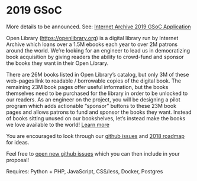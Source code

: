 # 2019 GSoC

More details to be announced. See: [Internet Archive 2019 GSoC Application](https://docs.google.com/document/d/1posF4zhq2lAz7eikloT9_K4LnHXfJ5VWGpCtJS6rJ0M/edit)

Open Library (https://openlibrary.org) is a digital library run by Internet Archive which loans over a 1.5M ebooks each year to over 2M patrons around the world. We’re looking for an engineer to lead us in democratizing book acquisition by giving readers the ability to crowd-fund and sponsor the books they want in their Open Library.

There are 26M books listed in Open Library’s catalog, but only 3M of these web-pages link to readable / borrowable copies of the digital book. The remaining 23M book pages offer useful information, but the books themselves need to be purchased for the library in order to be unlocked to our readers. As an engineer on the project, you will be designing a pilot program which adds actionable “sponsor” buttons to these 23M book pages and allows patrons to fund and sponsor the books they want. Instead of books sitting unused on our bookshelves, let’s instead make the books we love available to the world! [Learn more](http://blog.openlibrary.org/2018/10/27/raising-crypto-for-the-greater-good)

You are encouraged to look through our [github issues](github.com/internetarchive/openlibrary/issues) and [2018 roadmap](https://github.com/internetarchive/openlibrary/projects/7#column-2354676) for ideas.

Feel free to [open new github issues](https://github.com/internetarchive/openlibrary/issues/new) which you can then include in your proposal!

Requires: Python + PHP, JavaScript, CSS/less, Docker, Postgres